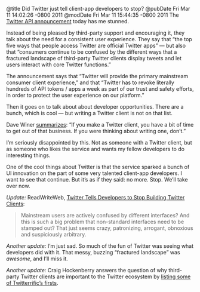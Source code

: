 @title Did Twitter just tell client-app developers to stop?
@pubDate Fri Mar 11 14:02:26 -0800 2011
@modDate Fri Mar 11 15:44:35 -0800 2011
The <a href="http://groups.google.com/group/twitter-api-announce/browse_thread/thread/c82cd59c7a87216a?hl=en">Twitter API announcement</a> today has me stunned.

Instead of being pleased by third-party support and encouraging it, they talk about the need for a consistent user experience. They say that “the top five ways that people access Twitter are official Twitter apps” — but also that “consumers continue to be confused by the different ways that a fractured landscape of third-party Twitter clients display tweets and let users interact with core Twitter functions.”

The announcement says that “Twitter will provide the primary mainstream consumer client experience,” and that “Twitter has to revoke literally hundreds of API tokens / apps a week as part of our trust and safety efforts, in order to protect the user experience on our platform.”

Then it goes on to talk about about developer opportunities. There are a bunch, which is cool — but writing a Twitter client is not on that list.

Dave Winer <a href="http://scripting.com/stories/2011/03/11/twittersNewDeveloperRoadma.html">summarizes</a>: “If you make a Twitter client, you have a bit of time to get out of that business. If you were thinking about writing one, don’t.”

I’m seriously disappointed by this. Not as someone with a Twitter client, but as someone who likes the service and wants my fellow developers to do interesting things.

One of the cool things about Twitter is that the service sparked a bunch of UI innovation on the part of some very talented client-app developers. I want to see that continue. But it’s as if they said: no more. Stop. We’ll take over now.

<i>Update:</i> ReadWriteWeb, <a href="http://www.readwriteweb.com/archives/twitter_tells_developers_to_stop_building_twitter.php">Twitter Tells Developers to Stop Building Twitter Clients</a>:

>Mainstream users are actively confused by different interfaces? And this is such a big problem that non-standard interfaces need to be stamped out? That just seems crazy, patronizing, arrogant, obnoxious and suspiciously arbitrary.

<i>Another update:</i> I’m just sad. So much of the fun of Twitter was seeing what developers did with it. That messy, buzzing “fractured landscape” was <em>awesome</em>, and I’ll miss it.

<i>Another update:</i> Craig Hockenberry answers the question of why third-party Twitter clients are important to the Twitter ecosystem by <a href="http://furbo.org/2011/03/11/twitterrific-firsts/">listing some of Twitterrific’s firsts</a>.
